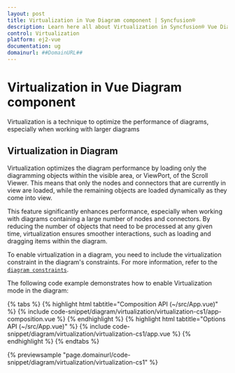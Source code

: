 ```yaml
---
layout: post
title: Virtualization in Vue Diagram component | Syncfusion®
description: Learn here all about Virtualization in Syncfusion® Vue Diagram component of Syncfusion Essential® JS 2 and more.
control: Virtualization 
platform: ej2-vue
documentation: ug
domainurl: ##DomainURL##
---
```


# Virtualization in Vue Diagram component

Virtualization is a technique to optimize the performance of diagrams, especially when working with larger diagrams

## Virtualization in Diagram

Virtualization optimizes the diagram performance by loading only the diagramming objects within the visible area, or ViewPort, of the Scroll Viewer. This means that only the nodes and connectors that are currently in view are loaded, while the remaining objects are loaded dynamically as they come into view.

This feature significantly enhances performance, especially when working with diagrams containing a large number of nodes and connectors. By reducing the number of objects that need to be processed at any given time, virtualization ensures smoother interactions, such as loading and dragging items within the diagram.

To enable virtualization in a diagram, you need to include the virtualization constraint in the diagram's constraints. For more information, refer to the  [`diagram constraints`](https://ej2.syncfusion.com/vue/documentation/diagram/constraints#diagram-constraints).

The following code example demonstrates how to enable Virtualization mode in the diagram:

{% tabs %}
{% highlight html tabtitle="Composition API (~/src/App.vue)" %}
{% include code-snippet/diagram/virtualization/virtualization-cs1/app-composition.vue %}
{% endhighlight %}
{% highlight html tabtitle="Options API (~/src/App.vue)" %}
{% include code-snippet/diagram/virtualization/virtualization-cs1/app.vue %}
{% endhighlight %}
{% endtabs %}
        
{% previewsample "page.domainurl/code-snippet/diagram/virtualization/virtualization-cs1" %}